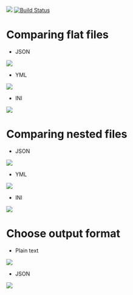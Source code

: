 <a href="https://codeclimate.com/github/valerr/frontend-project-lvl2/maintainability"><img src="https://api.codeclimate.com/v1/badges/3d727da8875d033614e5/maintainability" /></a>
[![Build Status](https://travis-ci.org/valerr/frontend-project-lvl2.svg?branch=master)](https://travis-ci.org/valerr/frontend-project-lvl2)

# Comparing flat files

* JSON

<a href="https://asciinema.org/a/xlMilNm84eGWdzYUU2VsBwKwb" target="_blank"><img src="https://asciinema.org/a/xlMilNm84eGWdzYUU2VsBwKwb.svg" /></a>

* YML

<a href="https://asciinema.org/a/DZ9Pa3KAwD4EU7wsVuYQpQAAD" target="_blank"><img src="https://asciinema.org/a/DZ9Pa3KAwD4EU7wsVuYQpQAAD.svg" /></a>

* INI

<a href="https://asciinema.org/a/4MTlXfZd9jtLV3lS6xPiIKF8J" target="_blank"><img src="https://asciinema.org/a/4MTlXfZd9jtLV3lS6xPiIKF8J.svg" /></a>

# Comparing nested files

* JSON

<a href="https://asciinema.org/a/KSY2bIqLnXMR7M93mc6x7gWnn" target="_blank"><img src="https://asciinema.org/a/KSY2bIqLnXMR7M93mc6x7gWnn.svg" /></a>

* YML

<a href="https://asciinema.org/a/HqQCVTTQxyynTr7HaUgnVMW9h" target="_blank"><img src="https://asciinema.org/a/HqQCVTTQxyynTr7HaUgnVMW9h.svg" /></a>

* INI

<a href="https://asciinema.org/a/10jzT9JGgczbOBWHNpypoeR0D" target="_blank"><img src="https://asciinema.org/a/10jzT9JGgczbOBWHNpypoeR0D.svg" /></a>

# Choose output format

* Plain text

<a href="https://asciinema.org/a/vfntJmtvEztK6mxUhStyi3QHP" target="_blank"><img src="https://asciinema.org/a/vfntJmtvEztK6mxUhStyi3QHP.svg" /></a>

* JSON

<a href="https://asciinema.org/a/srCe9s6dylGtHyKGzl7561Zgr" target="_blank"><img src="https://asciinema.org/a/srCe9s6dylGtHyKGzl7561Zgr.svg" /></a>


